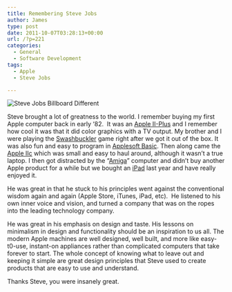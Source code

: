 ```yaml
---
title: Remembering Steve Jobs
author: James
type: post
date: 2011-10-07T03:28:13+00:00
url: /?p=221
categories:
  - General
  - Software Development
tags:
  - Apple
  - Steve Jobs

---
```

![Steve Jobs Billboard Different][1]

Steve brought a lot of greatness to the world. I remember buying my first Apple computer back in early ‘82.  It was an [Apple II-Plus][2] and I remember how cool it was that it did color graphics with a TV output. My brother and I were playing the [Swashbuckler][3] game right after we got it out of the box. It was also fun and easy to program in [Applesoft Basic][4]. Then along came the [Apple IIc][5] which was small and easy to haul around, although it wasn’t a true laptop. I then got distracted by the “[Amiga][6]” computer and didn’t buy another Apple product for a while but we bought an [iPad][7] last year and have really enjoyed it.

He was great in that he stuck to his principles went against the conventional wisdom again and again (Apple Store, iTunes, iPad, etc).  He listened to his own inner voice and vision, and turned a company that was on the ropes into the leading technology company.

He was great in his emphasis on design and taste. His lessons on minimalism in design and functionality should be an inspiration to us all. The modern Apple machines are well designed, well built, and more like easy-t0-use, instant-on appliances rather than complicated computers that take forever to start. The whole concept of knowing what to leave out and keeping it simple are great design principles that Steve used to create products that are easy to use and understand.

Thanks Steve, you were insanely great.

 [1]: http://www.culbertsonexchange.com/wp/wp-content/uploads/2011/10/jobs_billboard_different.jpg
 [2]: http://en.wikipedia.org/wiki/Apple_II_Plus
 [3]: http://en.wikipedia.org/wiki/Swashbuckler_(video_game)
 [4]: http://en.wikipedia.org/wiki/Applesoft_BASIC
 [5]: http://en.wikipedia.org/wiki/Apple_IIc
 [6]: http://en.wikipedia.org/wiki/Amiga
 [7]: http://en.wikipedia.org/wiki/Ipad